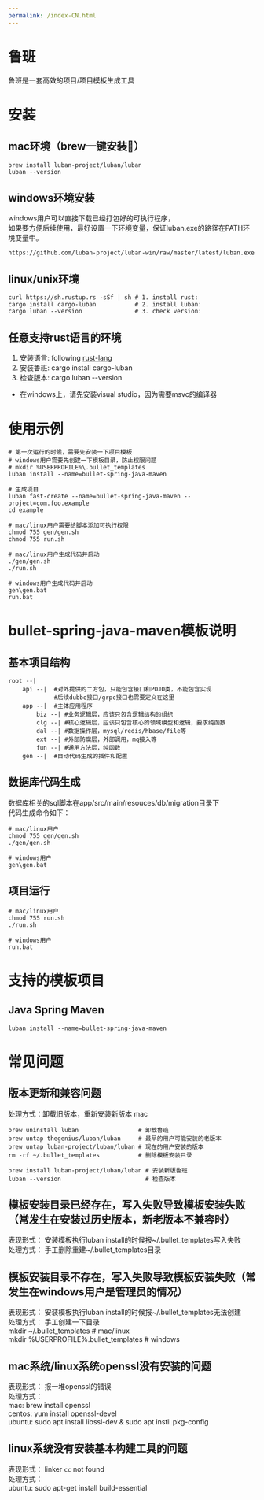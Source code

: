 ```yaml
---
permalink: /index-CN.html
---
```


# 鲁班
鲁班是一套高效的项目/项目模板生成工具

# 安装
## mac环境（brew一键安装💖）
```
brew install luban-project/luban/luban
luban --version
```

## windows环境安装
windows用户可以直接下载已经打包好的可执行程序，  
如果要方便后续使用，最好设置一下环境变量，保证luban.exe的路径在PATH环境变量中。
```  
https://github.com/luban-project/luban-win/raw/master/latest/luban.exe
```

## linux/unix环境
```
curl https://sh.rustup.rs -sSf | sh # 1. install rust: 
cargo install cargo-luban           # 2. install luban: 
cargo luban --version               # 3. check version: 
```

## 任意支持rust语言的环境
1. 安装语言: following [rust-lang](https://www.rust-lang.org/tools/install)
2. 安装鲁班: cargo install cargo-luban
3. 检查版本: cargo luban --version
* 在windows上，请先安装visual studio，因为需要msvc的编译器

# 使用示例
```
# 第一次运行的时候，需要先安装一下项目模板
# windows用户需要先创建一下模板目录，防止权限问题
# mkdir %USERPROFILE%\.bullet_templates
luban install --name=bullet-spring-java-maven 

# 生成项目
luban fast-create --name=bullet-spring-java-maven --project=com.foo.example
cd example

# mac/linux用户需要给脚本添加可执行权限
chmod 755 gen/gen.sh
chmod 755 run.sh

# mac/linux用户生成代码并启动
./gen/gen.sh 
./run.sh

# windows用户生成代码并启动
gen\gen.bat
run.bat
```

# bullet-spring-java-maven模板说明

## 基本项目结构
```text
root --|
    api --|  #对外提供的二方包，只能包含接口和POJO类，不能包含实现
             #后续dubbo接口/grpc接口也需要定义在这里
    app --|  #主体应用程序
        biz --| #业务逻辑层，应该只包含逻辑结构的组织
        clg --| #核心逻辑层，应该只包含核心的领域模型和逻辑，要求纯函数
        dal --| #数据操作层，mysql/redis/hbase/file等
        ext --| #外部防腐层，外部调用，mq接入等
        fun --| #通用方法层，纯函数
    gen --|  #自动代码生成的插件和配置
```

## 数据库代码生成
数据库相关的sql脚本在app/src/main/resouces/db/migration目录下  
代码生成命令如下：
```  
# mac/linux用户
chmod 755 gen/gen.sh
./gen/gen.sh

# windows用户
gen\gen.bat
```

## 项目运行
```
# mac/linux用户
chmod 755 run.sh
./run.sh

# windows用户
run.bat
```


# 支持的模板项目
## Java Spring Maven
```text
luban install --name=bullet-spring-java-maven
```

# 常见问题
## 版本更新和兼容问题
处理方式：卸载旧版本，重新安装新版本
mac
```  
brew uninstall luban                 # 卸载鲁班
brew untap thegenius/luban/luban     # 最早的用户可能安装的老版本
brew untap luban-project/luban/luban # 现在的用户安装的版本
rm -rf ~/.bullet_templates           # 删除模板安装目录

brew install luban-project/luban/luban # 安装新版鲁班
luban --version                        # 检查版本
```

## 模板安装目录已经存在，写入失败导致模板安装失败（常发生在安装过历史版本，新老版本不兼容时）
表现形式： 安装模板执行luban install的时候报~/.bullet_templates写入失败  
处理方式： 手工删除重建~/.bullet_templates目录

## 模板安装目录不存在，写入失败导致模板安装失败（常发生在windows用户是管理员的情况）
表现形式： 安装模板执行luban install的时候报~/.bullet_templates无法创建  
处理方式： 手工创建一下目录  
mkdir ~/.bullet_templates             # mac/linux  
mkdir %USERPROFILE%\.bullet_templates # windows

## mac系统/linux系统openssl没有安装的问题
表现形式： 报一堆openssl的错误  
处理方式：  
mac: brew install openssl  
centos: yum install openssl-devel  
ubuntu: sudo apt install libssl-dev & sudo apt instll pkg-config  

## linux系统没有安装基本构建工具的问题
表现形式： linker `cc` not found  
处理方式：  
ubuntu: sudo apt-get install build-essential